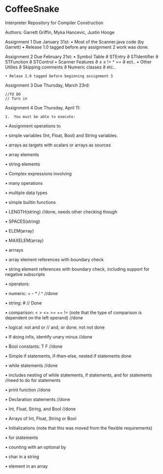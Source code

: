 # CoffeeSnake
Interpreter Repository for Compiler Construction 

Authors: Garrett Griffin, Myka Hancevic, Justin Hooge

Assignment 1 Due January 31st: 
    • Most of the Scanner.java code (by Garrett)
    • Release 1.0 tagged before any assignment 2 work was done.

Assignment 2 Due February 21st:
    • Symbol Table
        ∂ STEntry
        ∂ STIdentifier
        ∂ STFunction
        ∂ STControl
    • Scanner Features
        ∂ ≤ ≥ != ^ ==
        ∂ ect..
    • Other Utilies
        ∂ Skipping comments
        ∂ Numeric classes
        ∂ etc..

    • Relase 2.0 tagged before beginning assignment 3


Assignment 3 Due Thursday, March 23rd:
    

    //TO DO
    // Turn in
    
    
    
Assignment 4 Due Thursday, April 11:
    
    1.	You must be able to execute:

•	Assignment operations to 

•	simple variables (Int, Float, Bool) and String variables.

•	arrays as targets with scalars or arrays as sources

•	array elements

•	string elements

•	Complex expressions involving

•	many operations

•	multiple data types

•	simple builtin functions

•	LENGTH(string) //done, needs other checking though

•	SPACES(string)

•	ELEM(array)

•	MAXELEM(array)

•	arrrays

•	array element references with boundary check

•	string element references with boundary check, including support for negative subscripts

•	operators:

•	numeric: + - * / ^ //done

•	string:  # // Done

•	comparison: < > <= >= == != (note that the type of comparison is dependent on the left operand) //done

•	logical: not and or // and, or done. not not done

•	If doing infix, identify unary minus //done

•	Bool constants:  T F //done

•	Simple if statements, if-then-else, nested if statements done

•	while statements //done

•	includes nesting of while statements, if statements, and for statements //need to do for statements

•	print function //done

•	Declaration statements //done 

•	Int, Float, String, and Bool //done

•	Arrays of Int, Float, String or Bool

•	Initializations (note that this was moved from the flexible requirements)

•	for statements

•	counting with an optional by

•	char in a string

•	element in an array

